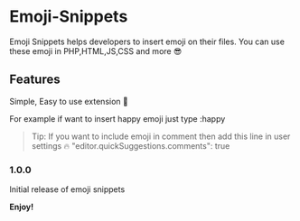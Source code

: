# Emoji-Snippets 

Emoji Snippets helps developers to insert emoji on their files. You can use these emoji in PHP,HTML,JS,CSS and more 😎

## Features

Simple, Easy to use extension 🚀

For example if want to insert happy emoji just type :happy

> Tip: If you want to include emoji in comment then add this line in user settings 🔥 "editor.quickSuggestions.comments": true

### 1.0.0

Initial release of emoji snippets

**Enjoy!**
